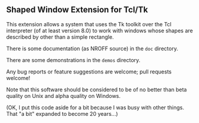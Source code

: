 Shaped Window Extension for Tcl/Tk
-----

This extension allows a system that uses the Tk toolkit over the Tcl interpreter
(of at least version 8.0) to work with windows whose shapes are
described by other than a simple rectangle.

There is some documentation (as NROFF source) in the `doc` directory.

There are some demonstrations in the `demos` directory.

Any bug reports or feature suggestions are welcome; pull requests welcome!

Note that this software should be considered to be of no better than
beta quality on Unix and alpha quality on Windows.

(OK, I put this code aside for a bit because I was busy with other
things. That "a bit" expanded to become 20 years...)

